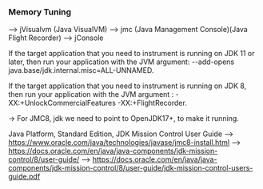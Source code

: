 ### Memory Tuning

 --> jVisualvm (Java VisualVM)
 --> jmc (Java Management Console)(Java Flight Recorder)
 --> jConsole
 
 
 
 If the target application that you need to instrument is running on JDK 11 or later, then run your application with the JVM argument: 
 --add-opens java.base/jdk.internal.misc=ALL-UNNAMED.
 
 If the target application that you need to instrument is running on JDK 8, then run your application with the JVM argument :
 -XX:+UnlockCommercialFeatures -XX:+FlightRecorder.

 -> For JMC8, jdk we need to point to OpenJDK17+, to make it running.

  Java Platform, Standard Edition, JDK Mission Control User Guide 
    --> https://www.oracle.com/java/technologies/javase/jmc8-install.html
    --> https://docs.oracle.com/en/java/java-components/jdk-mission-control/8/user-guide/
    --> https://docs.oracle.com/en/java/java-components/jdk-mission-control/8/user-guide/jdk-mission-control-users-guide.pdf
	
